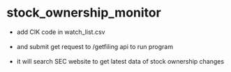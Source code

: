# stock_ownership_monitor
- add CIK code in watch_list.csv <br/><br/>
- and submit get request to /getfiling api to run program<br/><br/>
- it will search SEC website to get latest data of stock ownership changes
